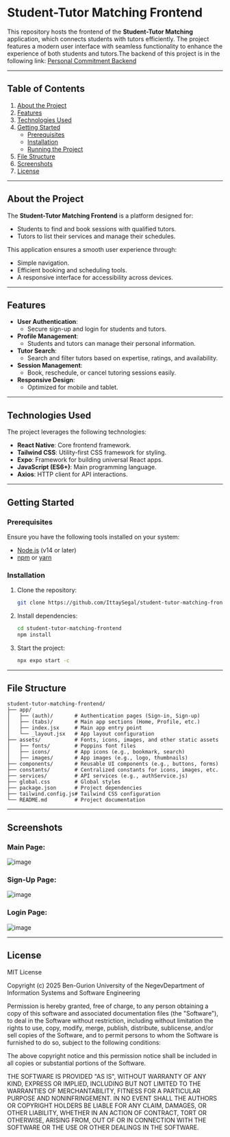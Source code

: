 # Student-Tutor Matching Frontend

This repository hosts the frontend of the **Student-Tutor Matching** application, which connects students with tutors efficiently. The project features a modern user interface with seamless functionality to enhance the experience of both students and tutors.The backend of this project is in the following link: [Personal Commitment Backend](https://github.com/idoDoron3/personal-commitment-backend)

---

## Table of Contents

1. [About the Project](#about-the-project)
2. [Features](#features)
3. [Technologies Used](#technologies-used)
4. [Getting Started](#getting-started)
   - [Prerequisites](#prerequisites)
   - [Installation](#installation)
   - [Running the Project](#running-the-project)
5. [File Structure](#file-structure)
6. [Screenshots](#screenshots)
7. [License](#license)

---

## About the Project

The **Student-Tutor Matching Frontend** is a platform designed for:

- Students to find and book sessions with qualified tutors.
- Tutors to list their services and manage their schedules.

This application ensures a smooth user experience through:

- Simple navigation.
- Efficient booking and scheduling tools.
- A responsive interface for accessibility across devices.

---

## Features

- **User Authentication**:
  - Secure sign-up and login for students and tutors.
- **Profile Management**:
  - Students and tutors can manage their personal information.
- **Tutor Search**:
  - Search and filter tutors based on expertise, ratings, and availability.
- **Session Management**:
  - Book, reschedule, or cancel tutoring sessions easily.
- **Responsive Design**:
  - Optimized for mobile and tablet.

---

## Technologies Used

The project leverages the following technologies:

- **React Native**: Core frontend framework.
- **Tailwind CSS**: Utility-first CSS framework for styling.
- **Expo**: Framework for building universal React apps.
- **JavaScript (ES6+)**: Main programming language.
- **Axios**: HTTP client for API interactions.

---

## Getting Started

### Prerequisites

Ensure you have the following tools installed on your system:

- [Node.js](https://nodejs.org/) (v14 or later)
- [npm](https://www.npmjs.com/) or [yarn](https://yarnpkg.com/)

### Installation

1. Clone the repository:

   ```bash
   git clone https://github.com/IttaySegal/student-tutor-matching-frontend.git
   ```

2. Install dependencies:

   ```bash
   cd student-tutor-matching-frontend
   npm install
   ```

3. Start the project:

   ```bash
   npx expo start -c
   ```

---

## File Structure

```plaintext
student-tutor-matching-frontend/
├── app/
│   ├── (auth)/       # Authentication pages (Sign-in, Sign-up)
│   ├── (tabs)/       # Main app sections (Home, Profile, etc.)
│   ├── index.jsx     # Main app entry point
│   └── _layout.jsx   # App layout configuration
├── assets/           # Fonts, icons, images, and other static assets
│   ├── fonts/        # Poppins font files
│   ├── icons/        # App icons (e.g., bookmark, search)
│   ├── images/       # App images (e.g., logo, thumbnails)
├── components/       # Reusable UI components (e.g., buttons, forms)
├── constants/        # Centralized constants for icons, images, etc.
├── services/         # API services (e.g., authService.js)
├── global.css        # Global styles
├── package.json      # Project dependencies
├── tailwind.config.js# Tailwind CSS configuration
└── README.md         # Project documentation
```

---

## Screenshots

### Main Page:

![image](https://github.com/user-attachments/assets/5fbac9cb-41af-47e7-a1b3-9baf8816e03e)

### Sign-Up Page:

![image](https://github.com/user-attachments/assets/9c558a17-7436-481c-90ef-2a6de013c24a)

### Login Page:

![image](https://github.com/user-attachments/assets/25e46a3b-ff8b-411e-9e24-8fb22957163a)

---

## License

MIT License

Copyright (c) 2025
Ben-Gurion University of the NegevDepartment of Information Systems and Software Engineering

Permission is hereby granted, free of charge, to any person obtaining a copy of this software and associated documentation files (the "Software"), to deal in the Software without restriction, including without limitation the rights to use, copy, modify, merge, publish, distribute, sublicense, and/or sell copies of the Software, and to permit persons to whom the Software is furnished to do so, subject to the following conditions:

The above copyright notice and this permission notice shall be included in all copies or substantial portions of the Software.

THE SOFTWARE IS PROVIDED "AS IS", WITHOUT WARRANTY OF ANY KIND, EXPRESS OR IMPLIED, INCLUDING BUT NOT LIMITED TO THE WARRANTIES OF MERCHANTABILITY, FITNESS FOR A PARTICULAR PURPOSE AND NONINFRINGEMENT. IN NO EVENT SHALL THE AUTHORS OR COPYRIGHT HOLDERS BE LIABLE FOR ANY CLAIM, DAMAGES, OR OTHER LIABILITY, WHETHER IN AN ACTION OF CONTRACT, TORT OR OTHERWISE, ARISING FROM, OUT OF OR IN CONNECTION WITH THE SOFTWARE OR THE USE OR OTHER DEALINGS IN THE SOFTWARE.
